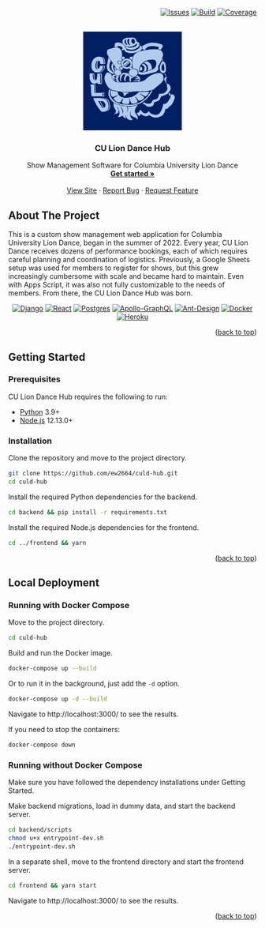 <a name="readme-top"></a>

<div align="right">

  [![Issues][issues-shield]][issues-url]
  [![Build][build-shield]][build-url]
  [![Coverage][coverage-shield]][coverage-url]</a>

</div>


<!-- PROJECT LOGO -->
<br />
<div align="center">
  <a href="https://github.com/ew2664/culd-app">
    <img src="frontend/src/assets/logo.png" alt="Logo" width="200" height="200">
  </a>

<h3 align="center">CU Lion Dance Hub</h3>

  <p align="center">
    Show Management Software for Columbia University Lion Dance
    <br />
    <a href="#getting-started"><strong>Get started »</strong></a>
    <br />
    <br />
    <a href="https://culd-hub.herokuapp.com/">View Site</a>
    ·
    <a href="https://github.com/ew2664/culd-app/issues">Report Bug</a>
    ·
    <a href="https://github.com/ew2664/culd-app/issues">Request Feature</a>
  </p>
</div>


<!-- ABOUT THE PROJECT -->
## About The Project

This is a custom show management web application for Columbia University Lion Dance, began in the summer of 2022. Every year, CU Lion Dance receives dozens of performance bookings, each of which requires careful planning and coordination of logistics. Previously, a Google Sheets setup was used for members to register for shows, but this grew increasingly cumbersome with scale and became hard to maintain. Even with Apps Script, it was also not fully customizable to the needs of members. From there, the CU Lion Dance Hub was born.

<div align="center">

  [![Django][Django]][Django-url]
  [![React][React.js]][React-url]
  [![Postgres][Postgres]][Postgres-url]
  [![Apollo-GraphQL][Apollo-GraphQL]][Apollo-GraphQL-url]
  [![Ant-Design][Ant-Design]][Ant-Design-url]
  [![Docker][Docker]][Docker-url]
  [![Heroku][Heroku]][Heroku-url]

</div>


<p align="right">(<a href="#readme-top">back to top</a>)</p>


<!-- GETTING STARTED -->
## Getting Started
<a name="getting-started"></a>

### Prerequisites

CU Lion Dance Hub requires the following to run:

- [Python][Python-url] 3.9+
- [Node.js][Node-url] 12.13.0+

### Installation
Clone the repository and move to the project directory.
```sh
git clone https://github.com/ew2664/culd-hub.git
cd culd-hub
```
Install the required Python dependencies for the backend.
```sh
cd backend && pip install -r requirements.txt
```
Install the required Node.js dependencies for the frontend.
```sh
cd ../frontend && yarn
```
<p align="right">(<a href="#readme-top">back to top</a>)</p>

## Local Deployment

### Running with Docker Compose
Move to the project directory.
```sh
cd culd-hub
```
Build and run the Docker image.
```sh
docker-compose up --build
```
Or to run it in the background, just add the `-d` option.
```sh
docker-compose up -d --build
```
Navigate to http://localhost:3000/ to see the results.

If you need to stop the containers:
```sh
docker-compose down
```

### Running without Docker Compose
Make sure you have followed the dependency installations under Getting Started.

Make backend migrations, load in dummy data, and start the backend server.
```sh
cd backend/scripts
chmod u+x entrypoint-dev.sh
./entrypoint-dev.sh
```
In a separate shell, move to the frontend directory and start the frontend server.
```sh
cd frontend && yarn start
```
Navigate to http://localhost:3000/ to see the results.

<p align="right">(<a href="#readme-top">back to top</a>)</p>
  
<!-- MARKDOWN LINKS & IMAGES -->
<!-- https://github.com/Ileriayo/markdown-badges -->
[build-shield]: https://img.shields.io/github/workflow/status/ew2664/culd-hub/Django%20CI?style=flat-square
[build-url]: https://github.com/ew2664/culd-hub/actions/workflows/django.yml
[coverage-shield]: https://img.shields.io/codecov/c/github/ew2664/culd-app?style=flat-square&token=XU966851SF
[coverage-url]: https://app.codecov.io/gh/ew2664/culd-app
[issues-shield]: https://img.shields.io/github/issues/ew2664/culd-hub.svg?style=flat-square
[issues-url]: https://github.com/ew2664/culd-hub/issues
[product-screenshot]: images/screenshot.png
[React.js]: https://img.shields.io/badge/React-20232A?style=for-the-badge&logo=react&logoColor=61DAFB
[React-url]: https://reactjs.org/
[Postgres]: https://img.shields.io/badge/postgres-%23316192.svg?style=for-the-badge&logo=postgresql&logoColor=white
[Postgres-url]: https://www.postgresql.org/
[Django]: https://img.shields.io/badge/django-%23092E20.svg?style=for-the-badge&logo=django&logoColor=white
[Django-url]: https://www.djangoproject.com/
[Ant-Design]: https://img.shields.io/badge/-AntDesign-%230170FE?style=for-the-badge&logo=ant-design&logoColor=white
[Ant-Design-url]: https://ant.design/
[Apollo-GraphQL]: https://img.shields.io/badge/-ApolloGraphQL-311C87?style=for-the-badge&logo=apollo-graphql
[Apollo-GraphQL-url]: https://www.apollographql.com/
[Docker]: https://img.shields.io/badge/docker-%230db7ed.svg?style=for-the-badge&logo=docker&logoColor=white
[Docker-url]: https://www.docker.com/
[Heroku]: https://img.shields.io/badge/heroku-%23430098.svg?style=for-the-badge&logo=heroku&logoColor=white
[Heroku-url]: https://www.heroku.com/
[Python-url]: https://www.python.org/
[Node-url]: https://nodejs.org/en/
[Npm-url]: https://www.npmjs.com/
